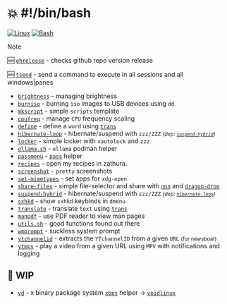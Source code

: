 # 💥 #!/bin/bash

[![Linux](https://img.shields.io/badge/Linux-FCC624?logo=linux&logoColor=black)](#)
[![Bash](https://img.shields.io/badge/Bash-4EAA25?logo=gnubash&logoColor=fff)](#)

> [!NOTE]
> 🆕 [`ghrelease`](https://github.com/haaag/shebang/blob/main/ghrelease) - checks github repo version release
>
> 🆕 [`tsend`](https://github.com/haaag/shebang/blob/main/tsend) - send a command to execute in all sessions and all windows|panes

- [`brightness`](https://github.com/haaag/shebang/blob/main/brightness) - managing brightness
- [`burniso`](https://github.com/haaag/shebang/blob/main/burniso) - burning `iso` images to USB devices using `dd`
- [`mkscript`](https://github.com/haaag/shebang/blob/main/mkscript) - simple `scripts` template
- [`cpufreq`](https://github.com/haaag/shebang/blob/main/cpufreq) - manage `CPU` frequency scaling
- [`define`](https://github.com/haaag/shebang/blob/main/define) - define a `word` using [`trans`](https://github.com/soimort/translate-shell)
- [`hibernate-loop`](https://github.com/haaag/shebang/blob/main/hibernate-loop) - hibernate/suspend with `zzz/ZZZ` <small>_(dep: [`suspend-hybrid`](https://github.com/haaag/shebang/blob/main/suspend-hybrid))_</small>
- [`locker`](https://github.com/haaag/shebang/blob/main/locker) - simple locker with `xautolock` and `zzz`
- [`ollama.sh`](https://github.com/haaag/shebang/blob/main/ollama.sh) - `ollama` podman helper
- [`passmenu`](https://github.com/haaag/shebang/blob/main/passmenu) - [`pass`](https://www.passwordstore.org/) helper
- [`recipes`](https://github.com/haaag/shebang/blob/main/recipes) - open my recipes in zathura.
- [`screenshot`](https://github.com/haaag/shebang/blob/main/screenshot) - `pretty` screenshots
- [`set-mimetypes`](https://github.com/haaag/shebang/blob/main/set-mimetypes) - set apps for `xdg-open`
- [`share-files`](https://github.com/haaag/shebang/blob/main/share-files) - simple file-selector and share with [`nnn`](https://github.com/jarun/nnn) and [`dragon-drop`](https://github.com/mwh/dragon)
- [`suspend-hybrid`](https://github.com/haaag/shebang/blob/main/suspend-hybrid) - hibernate/suspend with `zzz/ZZZ` <small>_(dep: [`hibernate-loop`](https://github.com/haaag/shebang/blob/main/hibernate-loop))_</small>
- [`sxhkd`](https://github.com/haaag/shebang/blob/main/sxhkd-help) - show `sxhkd` keybinds in `dmenu`
- [`translate`](https://github.com/haaag/shebang/blob/main/translate) - translate `text` using [`trans`](https://github.com/soimort/translate-shell)
- [`manpdf`](https://github.com/haaag/shebang/blob/main/manpdf) - use PDF reader to view man pages
- [`utils.sh`](https://github.com/haaag/shebang/blob/main/utils.sh) - good functions found out there
- [`wmprompt`](https://github.com/haaag/shebang/blob/main/wmprompt) - suckless system prompt
- [`ytchannelid`](https://github.com/haaag/shebang/blob/main/ytchannelid) - extracts the `YTchannelID` from a given `URL` <small>(for newsboat)</small>
- [`ytmpv`](https://github.com/haaag/shebang/blob/main/ytmpv) - play a video from a given URL using `MPV` with notifications and logging

## 🚧 WIP

- [`vd`](https://github.com/haaag/shebang/blob/main/vd) - x binary package system [`xbps`](https://github.com/void-linux/xbps) helper -> [`voidlinux`](https://voidlinux.org/)
